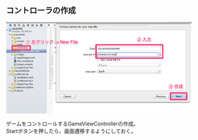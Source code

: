 ##  コントローラの作成

![](img/gameviewcontroller.png)

ゲームをコントロールするGameViewControllerの作成。  
Startボタンを押したら、画面遷移するようにしておく。